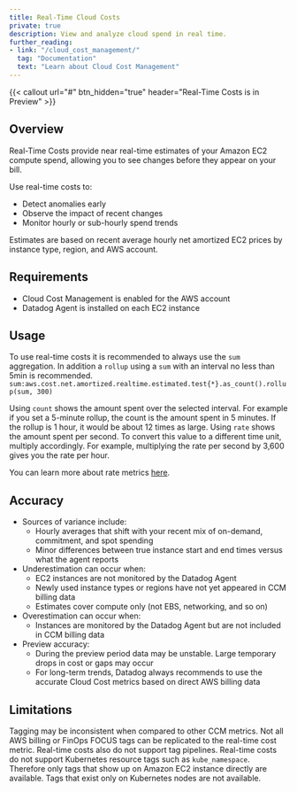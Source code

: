 ```yaml
---
title: Real-Time Cloud Costs
private: true
description: View and analyze cloud spend in real time.
further_reading:
- link: "/cloud_cost_management/"
  tag: "Documentation"
  text: "Learn about Cloud Cost Management"
---
```


{{< callout url="#" btn_hidden="true" header="Real-Time Costs is in Preview" >}}

## Overview

Real-Time Costs provide near real-time estimates of your Amazon EC2 compute spend, allowing you to see changes before they appear on your bill.

Use real-time costs to:
- Detect anomalies early
- Observe the impact of recent changes
- Monitor hourly or sub-hourly spend trends

Estimates are based on recent average hourly net amortized EC2 prices by instance type, region, and AWS account.

## Requirements

- Cloud Cost Management is enabled for the AWS account
- Datadog Agent is installed on each EC2 instance

## Usage

To use real-time costs it is recommended to always use the `sum` aggregation. In addition a `rollup` using a `sum` with an interval no less than 5min is recommended. `sum:aws.cost.net.amortized.realtime.estimated.test{*}.as_count().rollup(sum, 300)`

Using `count` shows the amount spent over the selected interval. For example if you set a 5-minute rollup, the count is the amount spent in 5 minutes. If the rollup is 1 hour, it would be about 12 times as large.
Using `rate` shows the amount spent per second. To convert this value to a different time unit, multiply accordingly. For example, multiplying the rate per second by 3,600 gives you the rate per hour.

You can learn more about rate metrics [here][1].

## Accuracy

- Sources of variance include:
  - Hourly averages that shift with your recent mix of on-demand, commitment, and spot spending
  - Minor differences between true instance start and end times versus what the agent reports
- Underestimation can occur when:
  - EC2 instances are not monitored by the Datadog Agent
  - Newly used instance types or regions have not yet appeared in CCM billing data
  - Estimates cover compute only (not EBS, networking, and so on)
- Overestimation can occur when:
  - Instances are monitored by the Datadog Agent but are not included in CCM billing data
- Preview accuracy:
  - During the preview period data may be unstable. Large temporary drops in cost or gaps may occur
  - For long-term trends, Datadog always recommends to use the accurate Cloud Cost metrics based on direct AWS billing data

## Limitations

Tagging may be inconsistent when compared to other CCM metrics.
Not all AWS billing or FinOps FOCUS tags can be replicated to the real-time cost metric.
Real-time costs also do not support tag pipelines. Real-time costs do not support Kubernetes resource tags such as `kube_namespace`. Therefore only tags that show up on Amazon EC2 instance directly are available. Tags that exist only on Kubernetes nodes are not available.

[1]: /metrics/types/?tab=rate#metric-types
